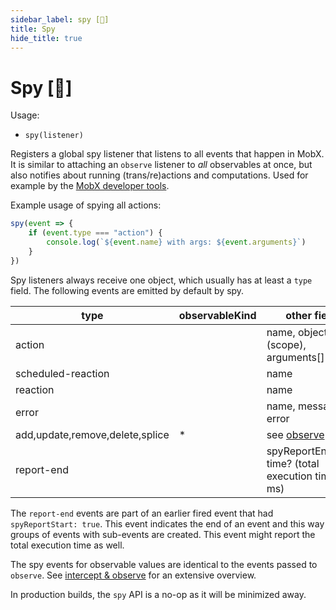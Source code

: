 ```yaml
---
sidebar_label: spy [🚀]
title: Spy
hide_title: true
---
```


# Spy [🚀]

Usage:

-   `spy(listener)`

Registers a global spy listener that listens to all events that happen in MobX.
It is similar to attaching an `observe` listener to _all_ observables at once, but also notifies about running (trans/re)actions and computations.
Used for example by the [MobX developer tools](../react/react-integration/md#mobxdevtools).

Example usage of spying all actions:

```javascript
spy(event => {
    if (event.type === "action") {
        console.log(`${event.name} with args: ${event.arguments}`)
    }
})
```

Spy listeners always receive one object, which usually has at least a `type` field. The following events are emitted by default by spy.

| type                            | observableKind | other fields                                          | nested |
| ------------------------------- | -------------- | ----------------------------------------------------- | ------ |
| action                          |                | name, object (scope), arguments[]                     | yes    |
| scheduled-reaction              |                | name                                                  | no     |
| reaction                        |                | name                                                  | yes    |
| error                           |                | name, message, error                                  | no     |
| add,update,remove,delete,splice | \*             | see [observe](observe.md)                             | yes    |
| report-end                      |                | spyReportEnd=true, time? (total execution time in ms) | no     |

The `report-end` events are part of an earlier fired event that had `spyReportStart: true`.
This event indicates the end of an event and this way groups of events with sub-events are created.
This event might report the total execution time as well.

The spy events for observable values are identical to the events passed to `observe`. See [intercept & observe](observe.md#event-overview) for an extensive overview.

In production builds, the `spy` API is a no-op as it will be minimized away.
